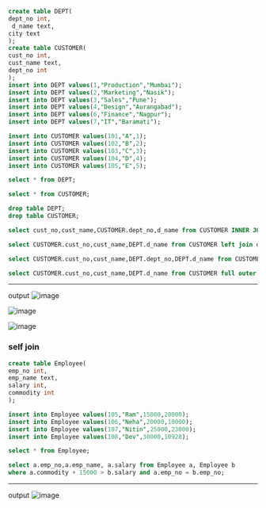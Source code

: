 

```sql
create table DEPT(
dept_no int,
 d_name text,
city text
);
create table CUSTOMER(
cust_no int,
cust_name text,
dept_no int
);
insert into DEPT values(1,"Production","Mumbai");
insert into DEPT values(2,"Marketing","Nasik");
insert into DEPT values(3,"Sales","Pune");
insert into DEPT values(4,"Design","Aurangabad");
insert into DEPT values(6,"Finance","Nagpur");
insert into DEPT values(7,"IT","Baramati");

insert into CUSTOMER values(101,"A",1);
insert into CUSTOMER values(102,"B",2);
insert into CUSTOMER values(103,"C",3);
insert into CUSTOMER values(104,"D",4);
insert into CUSTOMER values(105,"E",5);

select * from DEPT;

select * from CUSTOMER;

drop table DEPT;
drop table CUSTOMER;

select cust_no,cust_name,CUSTOMER.dept_no,d_name from CUSTOMER INNER JOIN DEPT on CUSTOMER.dept_no = DEPT.dept_no;

select CUSTOMER.cust_no,cust_name,DEPT.d_name from CUSTOMER left join dept on CUSTOMER.dept_no = DEPT.dept_no;

select CUSTOMER.cust_no,cust_name,DEPT.dept_no,DEPT.d_name from CUSTOMER right join dept on CUSTOMER.dept_no = DEPT.dept_no;

select CUSTOMER.cust_no,cust_name,DEPT.d_name from CUSTOMER full outer join dept on CUSTOMER.dept_no = DEPT.dept_no;


```

***
output
![image](.attachments/4bff15643ff60f5d192ae512c76793e6b8b56fd2.png) 

![image](.attachments/bc619de3daf4b29dc1bd4717fc6758b19d60d8e6.png) 

![image](.attachments/25e4be2bc623fcfb16357b3954243c090314c419.png) 

### self join
```sql
create table Employee(
emp_no int,
emp_name text,
salary int,
commodity int
);

insert into Employee values(105,"Ram",15000,20000);
insert into Employee values(106,"Neha",20000,10000);
insert into Employee values(107,"Nitin",25000,23000);
insert into Employee values(108,"Dev",30000,10928);

select * from Employee;

select a.emp_no,a.emp_name, a.salary from Employee a, Employee b 
where a.commodity + 15000 > b.salary and a.emp_no = b.emp_no;
```
***
output
![image](.attachments/ca9c51f523b3e82046b7e5bd49271fa780d5b6c0.png) 
